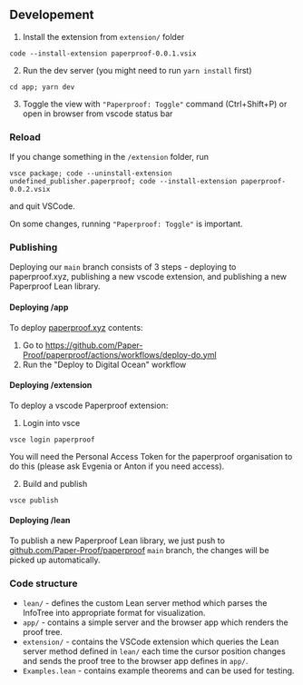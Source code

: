 ## Developement

1. Install the extension from `extension/` folder
```console
code --install-extension paperproof-0.0.1.vsix
```

2. Run the dev server (you might need to run `yarn install` first)
```console
cd app; yarn dev
```

3. Toggle the view with `"Paperproof: Toggle"` command (Ctrl+Shift+P) or open in browser
from vscode status bar

### Reload 

If you change something in the `/extension` folder, run

```console
vsce package; code --uninstall-extension undefined_publisher.paperproof; code --install-extension paperproof-0.0.2.vsix
```
and quit VSCode.

On some changes, running `"Paperproof: Toggle"` is important.

### Publishing

Deploying our `main` branch consists of 3 steps - deploying to paperproof.xyz, publishing a new vscode extension, and publishing a new Paperproof Lean library.

#### Deploying /app

To deploy [paperproof.xyz](paperproof.xyz) contents:

1. Go to https://github.com/Paper-Proof/paperproof/actions/workflows/deploy-do.yml
2. Run the "Deploy to Digital Ocean" workflow

#### Deploying /extension

To deploy a vscode Paperproof extension:

1. Login into vsce
```
vsce login paperproof
```

You will need the Personal Access Token for the paperproof organisation to do this (please ask Evgenia or Anton if you need access).

2. Build and publish

```shell
vsce publish
```

#### Deploying /lean

To publish a new Paperproof Lean library, we just push to [github.com/Paper-Proof/paperproof](github.com/Paper-Proof/paperproof) `main` branch, the changes will be picked up automatically.

### Code structure

- `lean/` - defines the custom Lean server method which parses the InfoTree into appropriate format for visualization.
- `app/` - contains a simple server and the browser app which renders
the proof tree.
- `extension/` - contains the VSCode extension which queries the Lean server method defined in `lean/` each time the cursor position changes
and sends the proof tree to the browser app defines in `app/`.
- `Examples.lean` - contains example theorems and can be used for testing.
